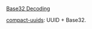 [Base32 Decoding](https://stackoverflow.com/questions/641361/base32-decoding)

[compact-uuids](https://github.com/tonsky/compact-uuids): UUID + Base32.
